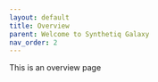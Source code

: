 ```yaml
---
layout: default
title: Overview
parent: Welcome to Synthetiq Galaxy
nav_order: 2
---
```


This is an overview page